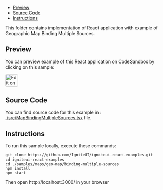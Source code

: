 <!-- NOTE: do not change this file because it will be auto re-generated from template file: -->
<!-- https://github.com/IgniteUI/igniteui-react-examples/tree/master/templates/sample/ReadMe.md -->

<!-- ## Table of Contents -->
- [Preview](#Preview)
- [Source Code](#Source-Code)
- [Instructions](#Instructions)

This folder contains implementation of React application with example of Geographic Map Binding Multiple Sources.
<!-- in the Geographic Map component -->
<!-- [Geographic Map](https://infragistics.com/Reactsite/components/geo-map.html) -->

## Preview

You can preview example of this React application on CodeSandbox by clicking on this sample:

<html lang="en" xmlns="http://www.w3.org/1999/xhtml">
    <body>
        <a target="_blank" href="https://codesandbox.io/s/github/IgniteUI/igniteui-react-examples/tree/master/samples/maps/geo-map/binding-multiple-sources?fontsize=14&hidenavigation=1&theme=dark&view=preview&file=/src/MapBindingMultipleSources.tsx" rel="noopener noreferrer">
            <img height="40px" style="border-radius: 0.25rem" alt="Edit on CodeSandbox" src="https://static.infragistics.com/xplatform/images/sandbox/code.png"/>
        </a>
        <!-- <a target="_blank"
href="https://codesandbox.io/s/github/IgniteUI/igniteui-react-examples/tree/master/samples/maps/geo-map/binding-csv-points?fontsize=14&hidenavigation=1&theme=dark&view=preview">
            <img alt="Edit Sample" src="https://codesandbox.io/static/img/play-codesandbox.svg"/>
        </a> -->
        <!-- <a target="_blank" style="margin-left: 0.5rem"
href="https://codesandbox.io/embed/github/IgniteUI/igniteui-react-examples/tree/master/samples/maps/geo-map/binding-multiple-sources?fontsize=14&hidenavigation=1&theme=dark&view=preview&file=/src/MapBindingMultipleSources.tsx">
            <img height="40px" style="border-radius: 5px" alt="View on CodeSandbox" src="https://static.infragistics.com/xplatform/images/sandbox/view.png"/>
        </a> -->
        <!-- <a target="_blank"
href="https://codesandbox.io/embed/github/IgniteUI/igniteui-react-examples/tree/master/samples/maps/geo-map/binding-csv-points?fontsize=14&hidenavigation=1&theme=dark&view=preview">
            <img alt="View on CodeSandbox" src="https://static.infragistics.com/xplatform/images/sandbox/view.png"/>
        </a>
https://codesandbox.io/embed/react-treemap-overview-rtb45
https://codesandbox.io/static/img/play-codesandbox.svg
https://codesandbox.io/embed/react-treemap-overview-rtb45?view=browser -->
    </body>
</html>

<!-- ## Sample Preview -->

<!-- <iframe
  src="https://codesandbox.io/embed/github/IgniteUI/igniteui-react-examples/tree/master/samples/maps/geo-map/binding-multiple-sources?fontsize=14&hidenavigation=1&theme=dark&view=preview&file=/src/MapBindingMultipleSources.tsx"
  style="width:100%; height:400px; border:0; border-radius: 4px; overflow:hidden;"
  allow="accelerometer; ambient-light-sensor; camera; encrypted-media; geolocation; gyroscope; hid; microphone; midi; payment; usb; vr"
  sandbox="allow-forms allow-modals allow-popups allow-presentation allow-same-origin allow-scripts"
></iframe> -->

## Source Code

You can find source code for this example in :
[./src/MapBindingMultipleSources.tsx](./src/MapBindingMultipleSources.tsx) file.

<!-- The following section provides source code from:
`./src/MapBindingMultipleSources.tsx` file: -->

<!-- ```tsx
import * as React from 'react';
import WorldConnections from "./WorldConnections";
import { IgrGeographicMapModule } from 'igniteui-react-maps';
import { IgrGeographicMap } from 'igniteui-react-maps';
import { IgrGeographicSymbolSeries } from 'igniteui-react-maps';
import { IgrGeographicPolylineSeries } from 'igniteui-react-maps';
import { IgrDataChartInteractivityModule } from 'igniteui-react-charts';
import { MarkerType } from 'igniteui-react-charts';
import { IgrDataContext } from 'igniteui-react-core';

IgrGeographicMapModule.register();
IgrDataChartInteractivityModule.register();

export default class MapBindingMultipleSources extends React.Component {

    public geoMap: IgrGeographicMap;

    constructor(props: any) {
        super(props);

        this.onMapReferenced = this.onMapReferenced.bind(this);
    }

    public render() {
        return (
            <div className="igContainer">
                <div className="igComponent" >
                    <IgrGeographicMap
                        ref={this.onMapReferenced}
                        width="100%"
                        height="100%"
                        zoomable="true" />
                </div>
                <div className="igOverlay-bottom-right">Imagery Tiles: @OpenStreetMap</div>
                <span className="igOverlay-bottom-left">Data Source: IG</span>
            </div>
        );
    }

    public onMapReferenced(map: IgrGeographicMap) {
        this.geoMap = map;
        this.geoMap.windowRect = { left: 0.2, top: 0.1, width: 0.6, height: 0.6 };

        const worldFlights = WorldConnections.getFlights();
        const worldAirports = WorldConnections.getAirports();
        const worldGridlines = WorldConnections.getGridlines();

        this.addPolylineSeriesWith(worldFlights);
        this.addGridlineSeriesWith(worldGridlines);
        this.addSymbolSeriesWith(worldAirports);
    }

    public addGridlineSeriesWith(data : any[])
    {
        const gridSeries = new IgrGeographicPolylineSeries( { name: "gridSeries" });
        gridSeries.dataSource = data;
        gridSeries.shapeMemberPath = "points";
        gridSeries.shapeStroke = "Gray";
        gridSeries.shapeStrokeThickness = 1;
        gridSeries.tooltipTemplate = this.createGridlineTooltip;
        this.geoMap.series.add(gridSeries);
    }

    public addPolylineSeriesWith(data : any[])
    {
        const lineSeries = new IgrGeographicPolylineSeries ( { name: "lineSeries" });
        lineSeries.dataSource = data;
        lineSeries.shapeMemberPath = "points";
        lineSeries.shapeStroke = "rgba(196, 14, 14,0.05)";
        lineSeries.shapeStrokeThickness = 4;
        lineSeries.tooltipTemplate = this.createPolylineTooltip;
        this.geoMap.series.add(lineSeries);
    }

    public addSymbolSeriesWith(data : any[])
    {
        const symbolSeries = new IgrGeographicSymbolSeries ( { name: "symbolSeries" });
        symbolSeries.dataSource = data;
        symbolSeries.markerType = MarkerType.Circle;
        symbolSeries.latitudeMemberPath = "lat";
        symbolSeries.longitudeMemberPath = "lon";
        symbolSeries.markerBrush = "#aad3df";
        symbolSeries.markerOutline = "rgb(73, 73, 73)";
        symbolSeries.thickness = 1;
        symbolSeries.tooltipTemplate = this.createSymbolTooltip;
        this.geoMap.series.add(symbolSeries);
    }

    public createSymbolTooltip(context: any) {
        const dataContext = context.dataContext as IgrDataContext;
        if (!dataContext) return null;

        const dataItem = dataContext.item as any;
        if (!dataItem) return null;

        const titleColor = dataContext.series.brush;
        const titleStyle = { color: titleColor } as React.CSSProperties;

        return <div  >
            <div className="tooltipTitle" style={titleStyle}>City: {dataItem.name}</div>
            <div className="tooltipBox">
                <div className="tooltipRow">
                    <div className="tooltipLbl">Country:</div>
                    <div className="tooltipVal">{dataItem.country}</div>
                </div>
                <div className="tooltipRow">
                    <div className="tooltipLbl">Population:</div>
                    <div className="tooltipVal">{dataItem.pop.toFixed(1)} M</div>
                </div>
                <div className="tooltipRow">
                    <div className="tooltipLbl">Flights:</div>
                    <div className="tooltipVal">{dataItem.flights}</div>
                </div>
            </div>
        </div>
    }

    public createGridlineTooltip(context: any) {
        const dataContext = context.dataContext as IgrDataContext;
        if (!dataContext) return null;

        const dataItem = dataContext.item as any;
        if (!dataItem) return null;

        const titleStyle = { color: dataContext.series.brush, fontWeight: 700 } as React.CSSProperties;

        const deg = Math.abs(dataItem.degree).toFixed(1);
        const info = deg + "°" + dataItem.direction;

        return <div>
            <div style={titleStyle}>{info}</div>
        </div>
    }

    public createPolylineTooltip(context: any) {
        const dataContext = context.dataContext as IgrDataContext;
        if (!dataContext) return null;

        const dataItem = dataContext.item as any;
        if (!dataItem) return null;

        const titleStyle = { color: "rgb(151, 7, 7)" } as React.CSSProperties;

        return <div>
            <div className="tooltipTitle" style={titleStyle}>{dataItem.origin.name} - {dataItem.dest.name}</div>
            <div className="tooltipBox">
                <div className="tooltipRow">
                    <div className="tooltipLbl">Distance:</div>
                    <div className="tooltipVal">{dataItem.distance.toFixed(0)} km</div>
                </div>
                <div className="tooltipRow">
                    <div className="tooltipLbl">Duration:</div>
                    <div className="tooltipVal">{dataItem.time.toFixed(1)} h</div>
                </div>
                <div className="tooltipRow">
                    <div className="tooltipLbl">Passengers:</div>
                    <div className="tooltipVal">{dataItem.passengers}</div>
                </div>
            </div>
        </div>
    }
}

``` -->

## Instructions
To run this sample locally, execute these commands:

```
git clone https://github.com/IgniteUI/igniteui-react-examples.git
cd igniteui-react-examples
cd ./samples/maps/geo-map/binding-multiple-sources
npm install
npm start

```

Then open http://localhost:3000/ in your browser

